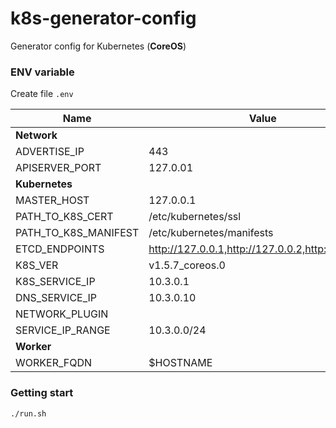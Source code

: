 # k8s-generator-config

Generator config for Kubernetes (**CoreOS**)


### ENV variable

Create file `.env`

| Name                 | Value                                             |
|----------------------|---------------------------------------------------|
| **Network**          |                                                   |
| ADVERTISE_IP         | 443                                               |
| APISERVER_PORT       | 127.0.01                                          |
| **Kubernetes**       |                                                   |
| MASTER_HOST          | 127.0.0.1                                         |
| PATH_TO_K8S_CERT     | /etc/kubernetes/ssl                               |
| PATH_TO_K8S_MANIFEST | /etc/kubernetes/manifests                         |
| ETCD_ENDPOINTS       | http://127.0.0.1,http://127.0.0.2,http:/127.0.0.3 |
| K8S_VER              | v1.5.7_coreos.0                                   |
| K8S_SERVICE_IP       | 10.3.0.1                                          |
| DNS_SERVICE_IP       | 10.3.0.10                                         |
| NETWORK_PLUGIN       |                                                   |
| SERVICE_IP_RANGE     | 10.3.0.0/24                                       |
| **Worker**           |                                                   |
| WORKER_FQDN          | $HOSTNAME                                         |


### Getting start

```
./run.sh
```
